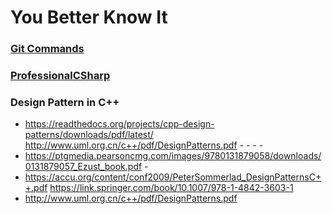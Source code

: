 # You Better Know It

### [Git Commands](git-commands.md)

### [ProfessionalCSharp](ProfessionalCSharp.md)

### Design Pattern in C++

- https://readthedocs.org/projects/cpp-design-patterns/downloads/pdf/latest/ http://www.uml.org.cn/c++/pdf/DesignPatterns.pdf - - - - 
- https://ptgmedia.pearsoncmg.com/images/9780131879058/downloads/0131879057_Ezust_book.pdf - 
- https://accu.org/content/conf2009/PeterSommerlad_DesignPatternsC++.pdf https://link.springer.com/book/10.1007/978-1-4842-3603-1 
- http://www.uml.org.cn/c++/pdf/DesignPatterns.pdf
